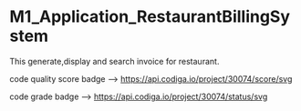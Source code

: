 # M1_Application_RestaurantBillingSystem
 This generate,display and search invoice for restaurant.

code quality score badge --> https://api.codiga.io/project/30074/score/svg

code grade badge --> https://api.codiga.io/project/30074/status/svg
